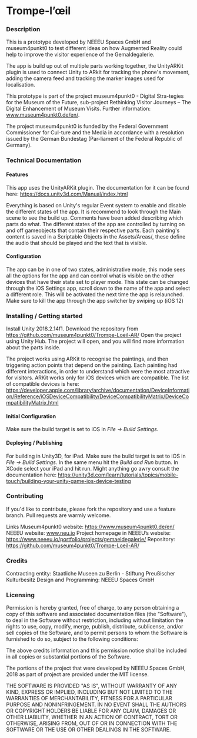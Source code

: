 # Trompe-l’œil

### Description
This is a prototype developed by NEEEU Spaces GmbH and museum4punkt0 to test different ideas on how Augmented Reality could help to improve the visitor experience of the Gemaldegalerie.

The app is build up out of multiple parts working together, the UnityARKit plugin is used to connect Unity to ARkit for tracking the phone's movement, adding the camera feed and tracking the marker images used for localisation.

This prototype is part of the project museum4punkt0 - Digital Stra-tegies for the Museum of the Future, sub-project Rethinking Visitor Journeys – The Digital Enhancement of Museum Visits. Further information: www.museum4punkt0.de/en/.  

The project museum4punkt0 is funded by the Federal Government Commissioner for Cul-ture and the Media in accordance with a resolution issued by the German Bundestag (Par-liament of the Federal Republic of Germany).

### Technical Documentation
#### Features
This app uses the UnityARKit plugin. The documentation for it can be found here:
https://docs.unity3d.com/Manual/index.html

Everything is based on Unity's regular Event system to enable and disable the different states of the app. It is recommend to look through the Main scene to see the build up. Comments have been added describing which parts do what.
The different states of the app are controlled by turning on and off gameobjects that contain their respective parts.
Each painting's content is saved in a Scriptable Objects in the Assets/Areas/, these define the audio that should be played and the text that is visible.

#### Configuration
The app can be in one of two states, administrative mode, this mode sees all the options for the app and can control what is visible on the other devices that have their state set to player mode.
This state can be changed through the iOS Settings app, scroll down to the name of the app and select a different role. This will be activated the next time the app is relaunched. Make sure to kill the app through the app switcher by swiping up (iOS 12)

### Installing / Getting started
Install Unity 2018.2.14f1.
Download the repository from
https://github.com/museum4punkt0/Trompe-Loeil-AR/
Open the project using Unity Hub.
The project will open, and you will find more information about the parts inside.

The project works using ARKit to recognise the paintings, and then triggering action points that depend on the painting. Each painting had different interactions, in order to understand which were the most attractive for visitors.
ARKit works only for iOS devices which are compatible.
The list of compatible devices is here:
https://developer.apple.com/library/archive/documentation/DeviceInformation/Reference/iOSDeviceCompatibility/DeviceCompatibilityMatrix/DeviceCompatibilityMatrix.html

#### Initial Configuration
Make sure the build target is set to iOS in *File -> Build Settings*.

#### Deploying / Publishing
For building in Unity3D, for iPad.
Make sure the build target is set to iOS in *File -> Build Settings*.
In the same menu hit the *Build and Run* button.
In XCode select your iPad and hit run.
Might anything go awry consult the documentation here:
https://unity3d.com/learn/tutorials/topics/mobile-touch/building-your-unity-game-ios-device-testing

### Contributing
If you'd like to contribute, please fork the repository and use a feature branch. Pull requests are warmly welcome.

Links
Museum4punkt0 website: https://www.museum4punkt0.de/en/
NEEEU website: www.neu.io
Project homepage in NEEEU’s website: https://www.neeeu.io/portfolio/projects/gemaeldegalerie/
Repository: https://github.com/museum4punkt0/Trompe-Loeil-AR/

### Credits
Contracting entity: Staatliche Museen zu Berlin - Stiftung Preußischer Kulturbesitz
Design and Programming: NEEEU Spaces GmbH

### Licensing

Permission is hereby granted, free of charge, to any person obtaining a copy
of this software and associated documentation files (the "Software"), to deal
in the Software without restriction, including without limitation the rights
to use, copy, modify, merge, publish, distribute, sublicense, and/or sell
copies of the Software, and to permit persons to whom the Software is
furnished to do so, subject to the following conditions:

The above credits information and this permission notice shall be included in all
copies or substantial portions of the Software.

The portions of the project that were developed by NEEEU Spaces GmbH, 
2018 as part of project are provided under the MIT license.

THE SOFTWARE IS PROVIDED "AS IS", WITHOUT WARRANTY OF ANY KIND, EXPRESS OR
IMPLIED, INCLUDING BUT NOT LIMITED TO THE WARRANTIES OF MERCHANTABILITY,
FITNESS FOR A PARTICULAR PURPOSE AND NONINFRINGEMENT. IN NO EVENT SHALL THE
AUTHORS OR COPYRIGHT HOLDERS BE LIABLE FOR ANY CLAIM, DAMAGES OR OTHER
LIABILITY, WHETHER IN AN ACTION OF CONTRACT, TORT OR OTHERWISE, ARISING FROM,
OUT OF OR IN CONNECTION WITH THE SOFTWARE OR THE USE OR OTHER DEALINGS IN THE
SOFTWARE.
